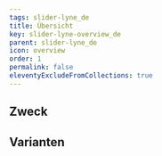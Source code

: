```yaml
---
tags: slider-lyne_de
title: Übersicht
key: slider-lyne-overview_de
parent: slider-lyne_de
icon: overview
order: 1
permalink: false
eleventyExcludeFromCollections: true
---
```


## Zweck

## Varianten


